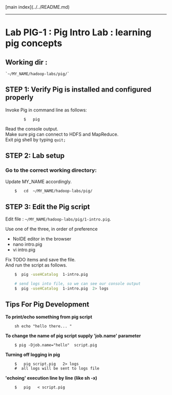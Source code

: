 <link rel='stylesheet' href='../../assets/css/main.css'/>
[main index](../../README.md)

----

# Lab PIG-1 : Pig Intro Lab : learning pig concepts

## Working dir :
    `~/MY_NAME/hadoop-labs/pig/`

## STEP 1: Verify Pig is installed and configured properly
Invoke Pig in command line as follows:
```
        $   pig
```
Read the console output.  
Make sure pig can connect to HDFS and MapReduce.  
Exit pig shell by typing    `quit;`

## STEP 2:  Lab setup

### Go to the correct working directory:
Update MY_NAME accordingly.
```bash
    $   cd  ~/MY_NAME/hadoop-labs/pig/
```


## STEP 3:  Edit the Pig script

Edit file :    `~/MY_NAME/hadoop-labs/pig/1-intro.pig`.  

Use one of the three, in order of preference
* NoIDE editor in the browser
* nano intro.pig
* vi intro.pig

Fix TODO items and save the file.   
And run the script as follows.

```bash
    $  pig -useHCatalog  1-intro.pig

    # send logs into file, so we can see our console output
    $  pig -useHCatalog  1-intro.pig  2> logs
```

## Tips For Pig Development

**To print/echo something from pig script**
```pig
    sh echo "hello there... "
```

**To change the name of pig script supply 'job.name' parameter**
```
    $ pig -Djob.name="hello"  script.pig
```

**Turning off logging in pig**
```
    $   pig script.pig   2> logs
    #  all logs will be sent to logs file
```
**'echoing' execution line by line   (like sh -x)**
```
    $   pig   < script.pig
```
